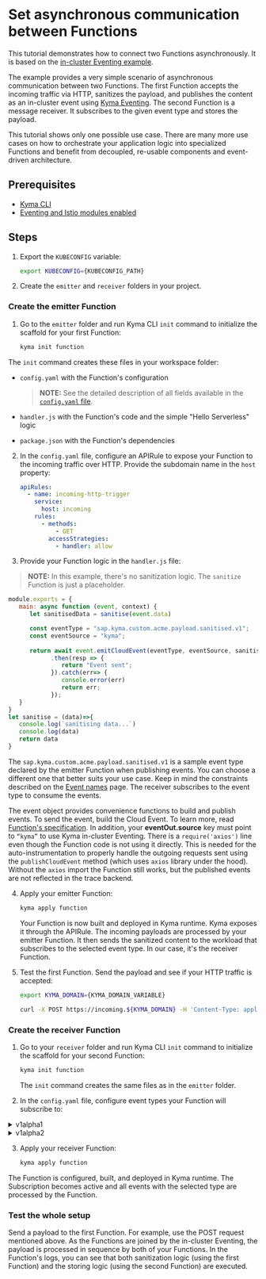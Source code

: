 # Set asynchronous communication between Functions

This tutorial demonstrates how to connect two Functions asynchronously. It is based on the [in-cluster Eventing example](https://github.com/kyma-project/examples/tree/main/incluster_eventing).

The example provides a very simple scenario of asynchronous communication between two Functions. The first Function accepts the incoming traffic via HTTP, sanitizes the payload, and publishes the content as an in-cluster event using [Kyma Eventing](https://kyma-project.io/docs/kyma/latest/01-overview/eventing/).
The second Function is a message receiver. It subscribes to the given event type and stores the payload.

This tutorial shows only one possible use case. There are many more use cases on how to orchestrate your application logic into specialized Functions and benefit from decoupled, re-usable components and event-driven architecture.

## Prerequisites


- [Kyma CLI](https://github.com/kyma-project/cli)
- [Eventing and Istio modules enabled](https://kyma-project.io/docs/kyma/latest/04-operation-guides/operations/08-install-uninstall-upgrade-kyma-module/)
  
## Steps

1. Export the `KUBECONFIG` variable:
   ```bash
   export KUBECONFIG={KUBECONFIG_PATH}
   ```
2. Create the `emitter` and `receiver` folders in your project.

### Create the emitter Function

1. Go to the `emitter` folder and run Kyma CLI `init` command to initialize the scaffold for your first Function:

   ```bash
   kyma init function
    ```

  The `init` command creates these files in your workspace folder:

  - `config.yaml`	with the Function's configuration

      >**NOTE:** See the detailed description of all fields available in the [`config.yaml` file](/docs/user/07-60-function-configuration-file.md).

  - `handler.js` with the Function's code and the simple "Hello Serverless" logic
  
  - `package.json` with the Function's dependencies

2. In the `config.yaml` file, configure an APIRule to expose your Function to the incoming traffic over HTTP. Provide the subdomain name in the `host` property:

    ```yaml
    apiRules:
      - name: incoming-http-trigger
        service:
          host: incoming
        rules:
          - methods:
              - GET
            accessStrategies:
              - handler: allow
    ```

3. Provide your Function logic in the `handler.js` file:
>**NOTE:** In this example, there's no sanitization logic. The `sanitize` Function is just a placeholder.

   ```js
   module.exports = {
      main: async function (event, context) {
         let sanitisedData = sanitise(event.data)

         const eventType = "sap.kyma.custom.acme.payload.sanitised.v1";
         const eventSource = "kyma";
         
         return await event.emitCloudEvent(eventType, eventSource, sanitisedData)
               .then(resp => {
                  return "Event sent";
               }).catch(err=> {
                  console.error(err)
                  return err;
               });
      }
   }
   let sanitise = (data)=>{
      console.log(`sanitising data...`)
      console.log(data)
      return data
   }
   ```
   The `sap.kyma.custom.acme.payload.sanitised.v1` is a sample event type declared by the emitter Function when publishing events. You can choose a different one that better suits your use case. Keep in mind the constraints described on the [Event names](https://kyma-project.io/docs/kyma/latest/05-technical-reference/evnt-01-event-names/) page. The receiver subscribes to the event type to consume the events.

   The event object provides convenience functions to build and publish events. To send the event, build the Cloud Event. To learn more, read [Function's specification](/docs/user/07-70-function-specification.md#event-object-sdk). In addition, your **eventOut.source** key must point to `“kyma”` to use Kyma in-cluster Eventing.
   There is a `require('axios')` line even though the Function code is not using it directly. This is needed for the auto-instrumentation to properly handle the outgoing requests sent using the `publishCloudEvent` method (which uses `axios` library under the hood). Without the `axios` import the Function still works, but the published events are not reflected in the trace backend.

4. Apply your emitter Function:

    ```bash
    kyma apply function
    ```
   Your Function is now built and deployed in Kyma runtime. Kyma exposes it through the APIRule. The incoming payloads are processed by your emitter Function. It then sends the sanitized content to the workload that subscribes to the selected event type. In our case, it's the receiver Function.

5. Test the first Function. Send the payload and see if your HTTP traffic is accepted:

      ```bash
      export KYMA_DOMAIN={KYMA_DOMAIN_VARIABLE}
   
      curl -X POST https://incoming.${KYMA_DOMAIN} -H 'Content-Type: application/json' -d '{"foo":"bar"}'
      ```
### Create the receiver Function

1. Go to your `receiver` folder and run Kyma CLI `init` command to initialize the scaffold for your second Function:
   ```bash
   kyma init function
   ```
   The `init` command creates the same files as in the `emitter` folder.

2. In the `config.yaml` file, configure event types your Function will subscribe to:

<div tabs name="function" group="set-asynchronous-connection-of-functions">
  <details>
  <summary label="v1alpha1">
  v1alpha1
  </summary>
   
   ```yaml
    name: event-receiver
    namespace: default
    runtime: nodejs18
    source:
       sourceType: inline
    subscriptions:
       - name: event-receiver
         protocol: ""
         filter:
            filters:
               - eventSource:
                   property: source
                   type: exact
                   value: ""
                eventType:
                   property: type
                   type: exact
                   value: sap.kyma.custom.acme.payload.sanitised.v1
    schemaVersion: v0
   ```

</details>
<details>
  <summary label="v1alpha2">
  v1alpha2
  </summary>   

```yaml
    name: event-receiver
    namespace: default
    runtime: nodejs18
    source:
       sourceType: inline
    subscriptions:
       - name: event-receiver
         typeMatching: exact
         source: ""
         types:
           - sap.kyma.custom.acme.payload.sanitised.v1
    schemaVersion: v1
   ```

</details>
</div>

3.  Apply your receiver Function:
     ```bash
     kyma apply function
     ```
   The Function is configured, built, and deployed in Kyma runtime. The Subscription becomes active and all events with the selected type are processed by the Function.  

### Test the whole setup  
Send a payload to the first Function. For example, use the POST request mentioned above. As the Functions are joined by the in-cluster Eventing, the payload is processed in sequence by both of your Functions.
In the Function's logs, you can see that both sanitization logic (using the first Function) and the storing logic (using the second Function) are executed.
